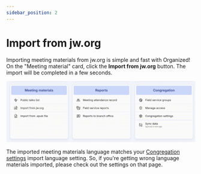```yaml
---
sidebar_position: 2
---
```


# Import from jw.org

Importing meeting materials from jw.org is simple and fast with Organized! On the "Meeting material" card, click the **Import from jw.org** button. The import will be completed in a few seconds.

![Import from jw.org](./img/import-jw-org.gif)

The imported meeting materials language matches your [Congregation settings](/organized/docs/how-to-use/congregation/congregation-settings.md) import language setting. So, if you're getting wrong language materials imported, please check out the settings on that page.